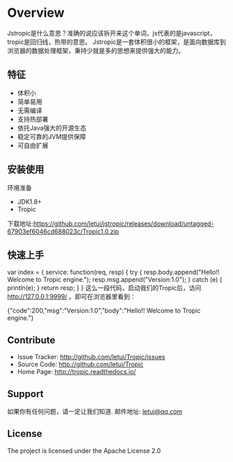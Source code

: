 Overview
========

Jstropic是什么意思？准确的说应该拆开来这个单词，js代表的是javascript，tropic是回归线，热带的意思。
Jstropic是一套体积很小的框架，是面向数据库到浏览器的数据处理框架，秉持少就是多的思想来提供强大的能力。

特征
--------

- 体积小
- 简单易用
- 无需编译
- 支持热部署
- 依托Java强大的开源生态
- 稳定可靠的JVM提供保障
- 可自由扩展

安装使用
------------

环境准备

* JDK1.8+
* Tropic

下载地址:https://github.com/letui/jstropic/releases/download/untagged-67903ef6046cd688023c/Tropic1.0.zip

快速上手
------------
var index = {
service: function(req, resp) {
        try {
            resp.body.append("Hello!! Welcome to Tropic engine.");
            resp.msg.append("Version:1.0");
        } catch (e) {
            println(e);
        }
        return resp;
    }
}
这么一段代码，启动我们的Tropic后，访问 http://127.0.0.1:9999/ 。即可在浏览器里看到：

{"code":200,"msg":"Version:1.0","body":"Hello!! Welcome to Tropic engine."}

Contribute
----------

- Issue Tracker: http://github.com/letui/Tropic/issues
- Source Code: http://github.com/letui/Tropic
- Home Page: http://tropic.readthedocs.io/


Support
-------

如果你有任何问题，请一定让我们知道.
邮件地址: letui@qq.com

License
-------

The project is licensed under the Apache License 2.0
